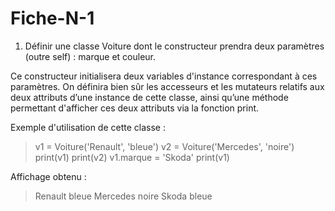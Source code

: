 # Fiche-N-1

1. Définir une classe Voiture dont le constructeur prendra deux paramètres (outre self) : marque et couleur.

Ce constructeur initialisera deux variables d'instance correspondant à ces paramètres.
On définira bien sûr les accesseurs et les mutateurs relatifs aux deux attributs d’une instance de 
cette classe, ainsi qu’une méthode permettant d'afficher ces deux attributs via la fonction print.

Exemple d'utilisation de cette classe :
>v1 = Voiture('Renault', 'bleue')
>v2 = Voiture('Mercedes', 'noire')
>print(v1)
>print(v2)
>v1.marque = 'Skoda'
>print(v1)

Affichage obtenu :

>Renault bleue
>Mercedes noire
>Skoda bleue